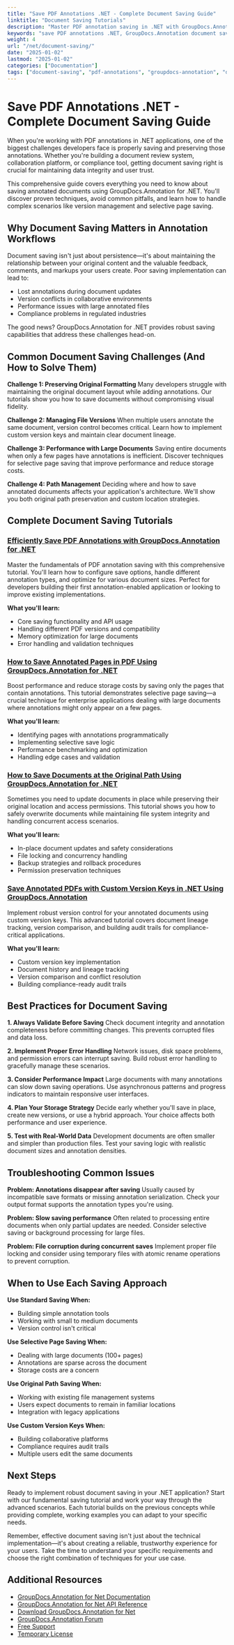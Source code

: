 ```yaml
---
title: "Save PDF Annotations .NET - Complete Document Saving Guide"
linktitle: "Document Saving Tutorials"
description: "Master PDF annotation saving in .NET with GroupDocs.Annotation. Complete tutorials covering export options, version control, and troubleshooting tips."
keywords: "save PDF annotations .NET, GroupDocs.Annotation document saving, PDF annotation management .NET, annotated document export, preserve PDF annotations .NET library"
weight: 4
url: "/net/document-saving/"
date: "2025-01-02"
lastmod: "2025-01-02"
categories: ["Documentation"]
tags: ["document-saving", "pdf-annotations", "groupdocs-annotation", "dotnet"]
---
```


# Save PDF Annotations .NET - Complete Document Saving Guide

When you're working with PDF annotations in .NET applications, one of the biggest challenges developers face is properly saving and preserving those annotations. Whether you're building a document review system, collaboration platform, or compliance tool, getting document saving right is crucial for maintaining data integrity and user trust.

This comprehensive guide covers everything you need to know about saving annotated documents using GroupDocs.Annotation for .NET. You'll discover proven techniques, avoid common pitfalls, and learn how to handle complex scenarios like version management and selective page saving.

## Why Document Saving Matters in Annotation Workflows

Document saving isn't just about persistence—it's about maintaining the relationship between your original content and the valuable feedback, comments, and markups your users create. Poor saving implementation can lead to:

- Lost annotations during document updates
- Version conflicts in collaborative environments  
- Performance issues with large annotated files
- Compliance problems in regulated industries

The good news? GroupDocs.Annotation for .NET provides robust saving capabilities that address these challenges head-on.

## Common Document Saving Challenges (And How to Solve Them)

**Challenge 1: Preserving Original Formatting**
Many developers struggle with maintaining the original document layout while adding annotations. Our tutorials show you how to save documents without compromising visual fidelity.

**Challenge 2: Managing File Versions**
When multiple users annotate the same document, version control becomes critical. Learn how to implement custom version keys and maintain clear document lineage.

**Challenge 3: Performance with Large Documents**
Saving entire documents when only a few pages have annotations is inefficient. Discover techniques for selective page saving that improve performance and reduce storage costs.

**Challenge 4: Path Management**
Deciding where and how to save annotated documents affects your application's architecture. We'll show you both original path preservation and custom location strategies.

## Complete Document Saving Tutorials

### [Efficiently Save PDF Annotations with GroupDocs.Annotation for .NET](./save-pdf-annotations-groupdocs-dotnet/)

Master the fundamentals of PDF annotation saving with this comprehensive tutorial. You'll learn how to configure save options, handle different annotation types, and optimize for various document sizes. Perfect for developers building their first annotation-enabled application or looking to improve existing implementations.

**What you'll learn:**
- Core saving functionality and API usage
- Handling different PDF versions and compatibility
- Memory optimization for large documents
- Error handling and validation techniques

### [How to Save Annotated Pages in PDF Using GroupDocs.Annotation for .NET](./mastering-groupdocs-annotation-save-annotated-pdf-pages/)

Boost performance and reduce storage costs by saving only the pages that contain annotations. This tutorial demonstrates selective page saving—a crucial technique for enterprise applications dealing with large documents where annotations might only appear on a few pages.

**What you'll learn:**
- Identifying pages with annotations programmatically
- Implementing selective save logic
- Performance benchmarking and optimization
- Handling edge cases and validation

### [How to Save Documents at the Original Path Using GroupDocs.Annotation for .NET](./save-document-same-path-groupdocs-annotation-net/)

Sometimes you need to update documents in place while preserving their original location and access permissions. This tutorial shows you how to safely overwrite documents while maintaining file system integrity and handling concurrent access scenarios.

**What you'll learn:**
- In-place document updates and safety considerations
- File locking and concurrency handling
- Backup strategies and rollback procedures
- Permission preservation techniques

### [Save Annotated PDFs with Custom Version Keys in .NET Using GroupDocs.Annotation](./annotate-pdf-custom-version-key-groupdocs-net/)

Implement robust version control for your annotated documents using custom version keys. This advanced tutorial covers document lineage tracking, version comparison, and building audit trails for compliance-critical applications.

**What you'll learn:**
- Custom version key implementation
- Document history and lineage tracking
- Version comparison and conflict resolution
- Building compliance-ready audit trails

## Best Practices for Document Saving

**1. Always Validate Before Saving**
Check document integrity and annotation completeness before committing changes. This prevents corrupted files and data loss.

**2. Implement Proper Error Handling**
Network issues, disk space problems, and permission errors can interrupt saving. Build robust error handling to gracefully manage these scenarios.

**3. Consider Performance Impact**
Large documents with many annotations can slow down saving operations. Use asynchronous patterns and progress indicators to maintain responsive user interfaces.

**4. Plan Your Storage Strategy**
Decide early whether you'll save in place, create new versions, or use a hybrid approach. Your choice affects both performance and user experience.

**5. Test with Real-World Data**
Development documents are often smaller and simpler than production files. Test your saving logic with realistic document sizes and annotation densities.

## Troubleshooting Common Issues

**Problem: Annotations disappear after saving**
Usually caused by incompatible save formats or missing annotation serialization. Check your output format supports the annotation types you're using.

**Problem: Slow saving performance**
Often related to processing entire documents when only partial updates are needed. Consider selective saving or background processing for large files.

**Problem: File corruption during concurrent saves**
Implement proper file locking and consider using temporary files with atomic rename operations to prevent corruption.

## When to Use Each Saving Approach

**Use Standard Saving When:**
- Building simple annotation tools
- Working with small to medium documents
- Version control isn't critical

**Use Selective Page Saving When:**
- Dealing with large documents (100+ pages)
- Annotations are sparse across the document
- Storage costs are a concern

**Use Original Path Saving When:**
- Working with existing file management systems
- Users expect documents to remain in familiar locations
- Integration with legacy applications

**Use Custom Version Keys When:**
- Building collaborative platforms
- Compliance requires audit trails
- Multiple users edit the same documents

## Next Steps

Ready to implement robust document saving in your .NET application? Start with our fundamental saving tutorial and work your way through the advanced scenarios. Each tutorial builds on the previous concepts while providing complete, working examples you can adapt to your specific needs.

Remember, effective document saving isn't just about the technical implementation—it's about creating a reliable, trustworthy experience for your users. Take the time to understand your specific requirements and choose the right combination of techniques for your use case.

## Additional Resources

- [GroupDocs.Annotation for Net Documentation](https://docs.groupdocs.com/annotation/net/)
- [GroupDocs.Annotation for Net API Reference](https://reference.groupdocs.com/annotation/net/)
- [Download GroupDocs.Annotation for Net](https://releases.groupdocs.com/annotation/net/)
- [GroupDocs.Annotation Forum](https://forum.groupdocs.com/c/annotation)
- [Free Support](https://forum.groupdocs.com/)
- [Temporary License](https://purchase.groupdocs.com/temporary-license/)